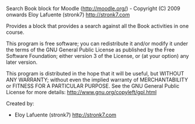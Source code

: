 Search Book block for Moodle (http://moodle.org/) - Copyright (C) 2009 onwards Eloy Lafuente (stronk7) http://stronk7.com

Provides a block that provides a search against all the Book activities in one course.

This program is free software; you can redistribute it and/or modify
it under the terms of the GNU General Public License as published by
the Free Software Foundation; either version 3 of the License, or
(at your option) any later version.

This program is distributed in the hope that it will be useful,
but WITHOUT ANY WARRANTY; without even the implied warranty of
MERCHANTABILITY or FITNESS FOR A PARTICULAR PURPOSE.  See the
GNU General Public License for more details: http://www.gnu.org/copyleft/gpl.html

Created by:

* Eloy Lafuente (stronk7) http://stronk7.com


